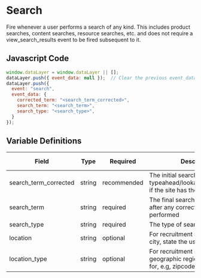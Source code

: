 # Search

Fire whenever a user performs a search of any kind. This includes product searches, content searches, resource searches, etc. and does not require a view_search_results event to be fired subsequent to it.

## Javascript Code

```js
window.dataLayer = window.dataLayer || [];
dataLayer.push({ event_data: null });  // Clear the previous event_data object.
dataLayer.push({
  event: "search",
  event_data: {
    corrected_term: "<search_term_corrected>",
    search_term: "<search_term>",
    search_type: "<search_type>",
  }
});
```

## Variable Definitions

|Field|Type|Required|Description|Example|Pattern|Min Length|Max Length|Minimum|Maximum|Multiple Of|
| --- | --- | --- | --- | --- | --- | --- | --- | --- | --- | --- |
|search_term_corrected|string|recommended|The initial search term before typeahead/lookahead/suggestion, if the site has those features.|Atla|
|search_term|string|required|The final search term submitted after any correction has been performed|Atlanta|
|search_type|string|required|The type of search performed|franchise,job,global|
|location|string|optional|For recruitment site, the zipcode, city, state the user searched for|
|location_type|string|optional|For recruitment site, the geographic region type searched for, e.g, zipcode, city, state, etc.|
